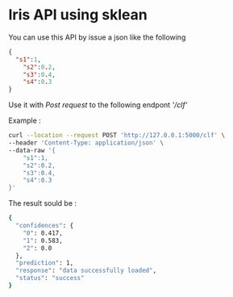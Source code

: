 # Iris API using sklean
You can use this API by issue a json like the following 
```json
{
  "s1":1,
	"s2":0.2,
	"s3":0.4,
	"s4":0.3
}
```
Use it with *Post request* to the following endpont *'/clf'*

Example :
```bash
curl --location --request POST 'http://127.0.0.1:5000/clf' \
--header 'Content-Type: application/json' \
--data-raw '{
	"s1":1,
	"s2":0.2,
	"s3":0.4,
	"s4":0.3
}'
```
The result sould be :
```bash
{
  "confidences": {
    "0": 0.417,
    "1": 0.583,
    "2": 0.0
  },
  "prediction": 1,
  "response": "data successfully loaded",
  "status": "success"
}
```
